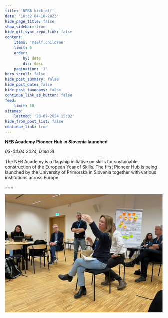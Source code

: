 ```yaml
---
title: 'NEBA kick-off'
date: '10:32 04-10-2023'
hide_page_title: false
show_sidebar: true
hide_git_sync_repo_link: false
content:
    items: '@self.children'
    limit: 5
    order:
        by: date
        dir: desc
    pagination: '1'
hero_scroll: false
hide_post_summary: false
hide_post_date: false
hide_post_taxonomy: false
continue_link_as_button: false
feed:
    limit: 10
sitemap:
    lastmod: '28-07-2024 15:02'
hide_from_post_list: false
continue_link: true
---
```


**NEB Academy Pioneer Hub in Slovenia launched**

_03-04.04.2024, Izola SI_

The NEB Academy is a flagship initiative on skills for sustainable construction of the European Year of Skills. The first Pioneer Hub is being launched by the University of Primorska in Slovenia together with various institutions across Europe.

===

![kickoff](kickoff.webp "kickoff")